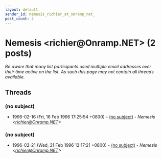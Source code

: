 ```yaml
---
layout: default
sender_id: nemesis_richier_at_onramp_net_
post_count: 2
---
```


# Nemesis <richier<span>@</span>Onramp.NET> (2 posts)

_Be aware that many list participants used multiple email addresses over their time active on the list. As such this page may not contain all threads available._

## Threads

### (no subject)
+ 1996-02-16 (Fri, 16 Feb 1996 17:25:54 +0800) - [(no subject)](/archive/1996/02/4b43d79960a63d1c26c3dfc0f88c54af79f46ac13084e4988a4229be34ac7f6d) - _Nemesis \<richier@Onramp.NET\>_

### (no subject)
+ 1996-02-21 (Wed, 21 Feb 1996 12:17:21 +0800) - [(no subject)](/archive/1996/02/159c4dcb9c448f53b588ee1aa59bf3e10c48baab955e982d392ff543baf82c64) - _Nemesis \<richier@Onramp.NET\>_

